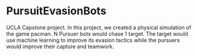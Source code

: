# PursuitEvasionBots
UCLA Capstone project. In this project, we created a physical simulation of the game pacman. N Pursuer bots would chase 1 target. The target would use machine learning to improve its evasion tactics while the pursuers would improve their capture and teamwork.
